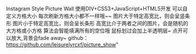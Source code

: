 <a>Instagram Style Picture Wall</a>
使用DIV+CSS3+JavaScript+HTML5开发
可以自定义方格大小
每次刷新方格大小都不一样哦~~
图片大于特定高宽比，则会呈竖条形
图片小于特定高宽比，则会呈长条形
高宽比介于两者之间的图片，会是随机的大方格或小方格
算法会智能填满所有的空位哦
鼠标划过会加上半透明层~
点开可以放大,背景会fade away~
github：https://github.com/leisurelyrcxf/picture_show"